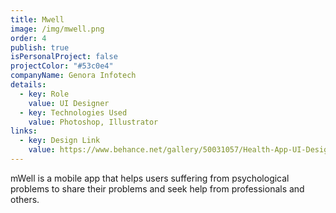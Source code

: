 ```yaml
---
title: Mwell
image: /img/mwell.png
order: 4
publish: true
isPersonalProject: false
projectColor: "#53c0e4"
companyName: Genora Infotech
details:
  - key: Role
    value: UI Designer
  - key: Technologies Used
    value: Photoshop, Illustrator
links:
  - key: Design Link
    value: https://www.behance.net/gallery/50031057/Health-App-UI-Design
---
```

mWell is a mobile app that helps users suffering from psychological problems to share their problems and seek help from professionals and others.